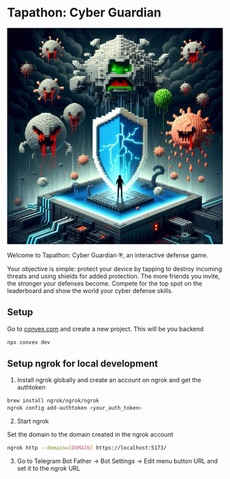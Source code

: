 # Tapathon: Cyber Guardian

![Tapathon: Cyber Guardian](./poster.jpg)

Welcome to Tapathon: Cyber Guardian ⛨, an interactive defense game.

Your objective is simple: protect your device by tapping to destroy incoming threats and using shields for added protection. The more friends you invite, the stronger your defenses become. Compete for the top spot on the leaderboard and show the world your cyber defense skills.

## Setup

Go to [convex.com](https://www.convex.dev/) and create a new project. This will be you backend

```bash
npx convex dev
```

## Setup ngrok for local development

1. Install ngrok globally and create an account on ngrok and get the authtoken

```bash
brew install ngrok/ngrok/ngrok
ngrok config add-authtoken <your_auth_token>
```

2. Start ngrok

Set the domain to the domain created in the ngrok account

```bash
ngrok http --domain=[DOMAIN] https://localhost:5173/

```

3. Go to Telegram Bot Father -> Bot Settings -> Edit menu button URL and set it to the ngrok URL
